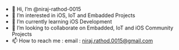 - 👋 Hi, I’m @niraj-rathod-0015
- 👀 I’m interested in iOS, IoT and Embadded Projects
- 🌱 I’m currently learning iOS Development
- 💞️ I’m looking to collaborate on Embadded, IoT and iOS Community Projects
- 📫 How to reach me : email : niraj.rathod.0015@gmail.com

<!---
niraj-rathod-0015/niraj-rathod-0015 is a ✨ special ✨ repository because its `README.md` (this file) appears on your GitHub profile.
You can click the Preview link to take a look at your changes.
--->
